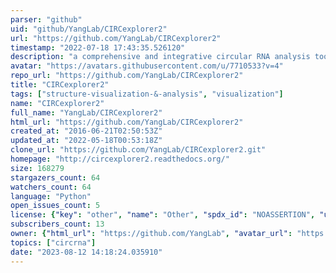 ```yaml
---
parser: "github"
uid: "github/YangLab/CIRCexplorer2"
url: "https://github.com/YangLab/CIRCexplorer2"
timestamp: "2022-07-18 17:43:35.526120"
description: "a comprehensive and integrative circular RNA analysis toolset."
avatar: "https://avatars.githubusercontent.com/u/7710533?v=4"
repo_url: "https://github.com/YangLab/CIRCexplorer2"
title: "CIRCexplorer2"
tags: ["structure-visualization-&-analysis", "visualization"]
name: "CIRCexplorer2"
full_name: "YangLab/CIRCexplorer2"
html_url: "https://github.com/YangLab/CIRCexplorer2"
created_at: "2016-06-21T02:50:53Z"
updated_at: "2022-05-18T00:53:18Z"
clone_url: "https://github.com/YangLab/CIRCexplorer2.git"
homepage: "http://circexplorer2.readthedocs.org/"
size: 168279
stargazers_count: 64
watchers_count: 64
language: "Python"
open_issues_count: 5
license: {"key": "other", "name": "Other", "spdx_id": "NOASSERTION", "url": null, "node_id": "MDc6TGljZW5zZTA="}
subscribers_count: 13
owner: {"html_url": "https://github.com/YangLab", "avatar_url": "https://avatars.githubusercontent.com/u/7710533?v=4", "login": "YangLab", "type": "Organization"}
topics: ["circrna"]
date: "2023-08-12 14:18:24.035910"
---
```

